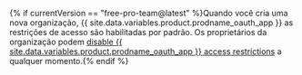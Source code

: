 {% if currentVersion == "free-pro-team@latest" %}Quando você cria uma nova organização, {{ site.data.variables.product.prodname_oauth_app }} as restrições de acesso são habilitadas por padrão. Os proprietários da organização podem [disable {{ site.data.variables.product.prodname_oauth_app }} access restrictions](/articles/disabling-oauth-app-access-restrictions-for-your-organization) a qualquer momento.{% endif %}
